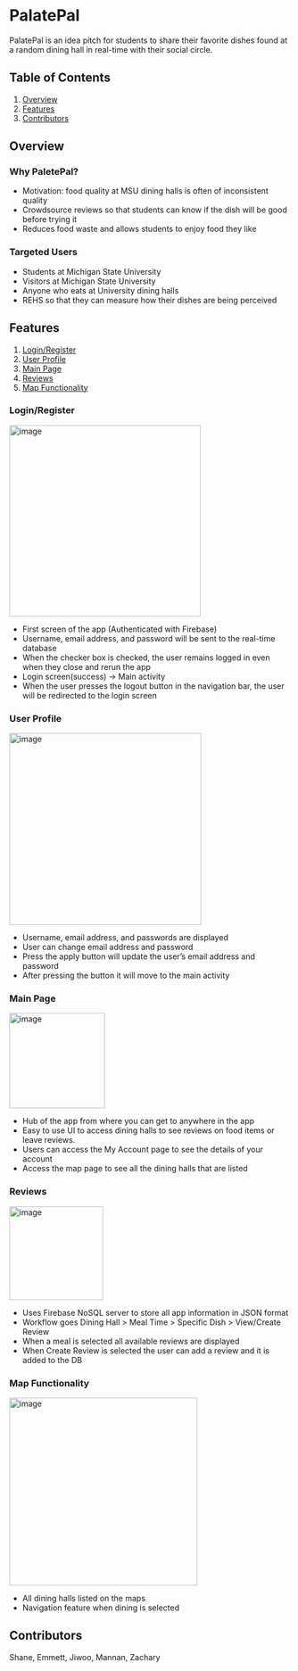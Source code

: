 # PalatePal

PalatePal is an idea pitch for students to share their favorite dishes found at a random dining hall in real-time with their social circle.

## Table of Contents
1. [Overview](#Overview)
2. [Features](#Features)
3. [Contributors](#Contributors)

   
## Overview
### Why PaletePal?

- Motivation: food quality at MSU dining halls is often of inconsistent quality
- Crowdsource reviews so that students can know if the dish will be good before trying it 
- Reduces food waste and allows students to enjoy food they like


### Targeted Users

- Students at Michigan State University
- Visitors at Michigan State University
- Anyone who eats at University dining halls
- REHS so that they can measure how their dishes are being perceived


## Features

1. [Login/Register](#Login/Register)
2. [User Profile](#User-Profile)
3. [Main Page](#Main-Page)
4. [Reviews](#Reviews)
5. [Map Functionality](#Map-Functionality)


### Login/Register
<img width="343" alt="image" src="https://github.com/shanepat/PalatePal/assets/11996311/1b9b618b-f878-4db9-a3f4-83e18c6a90fe">

- First screen of the app (Authenticated with Firebase)
- Username, email address, and password will be sent to the real-time database
- When the checker box is checked, the user remains logged in even when they close and rerun the app
- Login screen(success) -> Main activity
- When the user presses the logout button in the navigation bar, the user will be redirected to the login screen
  
### User Profile
<img width="344" alt="image" src="https://github.com/shanepat/PalatePal/assets/11996311/15447742-8384-44cf-9072-72894e5c08f2">

- Username, email address, and passwords are displayed
- User can change email address and password
- Press the apply button will update the user’s email address and password
- After pressing the button it will move to the main activity

### Main Page
<img width="171" alt="image" src="https://github.com/shanepat/PalatePal/assets/11996311/49b32b2a-fbd3-4714-a4a5-97426d270301">

- Hub of the app from where you can get to anywhere in the app
- Easy to use UI to access dining halls to see reviews on food items or leave reviews.
- Users can access the My Account page to see the details of your account
- Access the map page to see all the dining halls that are  listed

### Reviews
<img width="168" alt="image" src="https://github.com/shanepat/PalatePal/assets/11996311/47ebef20-1333-454b-ba27-79e8a520865c">

- Uses Firebase NoSQL server to store all app information in JSON format
- Workflow goes Dining Hall > Meal Time > Specific Dish > View/Create Review
- When a meal is selected all available reviews are displayed
- When Create Review is selected the user can add a review and it is added to the DB

### Map Functionality
<img width="337" alt="image" src="https://github.com/shanepat/PalatePal/assets/11996311/d3b39dc0-ece5-4680-b3c1-b26d5726f2b3">

- All dining halls listed on the maps
- Navigation feature when dining is selected


## Contributors
Shane, Emmett, Jiwoo, Mannan, Zachary







